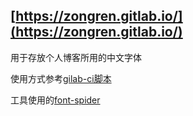 ## [https://zongren.gitlab.io/](https://zongren.gitlab.io/)
用于存放个人博客所用的中文字体

使用方式参考[gilab-ci脚本](https://gitlab.com/zongren/zongren.gitlab.io/blob/master/.gitlab-ci.yml)

工具使用的[font-spider](https://github.com/aui/font-spider)
